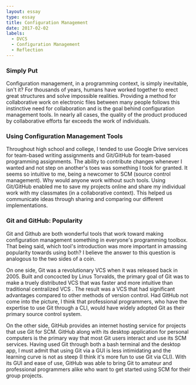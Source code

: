 ```yaml
---
layout: essay
type: essay
title: Configuration Management
date: 2017-02-02
labels:
  - DVCS
  - Configuration Management
  - Reflection
---
```


### Simply Put
Configuration management, in a programming context, is simply inevitable, isn't it?  For thousands of years, humans have worked together to erect great structures and solve impossible realities.  Providing a method for collaborative work on electronic files between many people follows this instinctive need for collaboration and is the goal behind configuration management tools.  In nearly all cases, the quality of the product produced by collaborative efforts far exceeds the work of individuals.

### Using Configuration Management Tools
Throughout high school and college, I tended to use Google Drive services for team-based writing assignments and Git/GitHub for team-based programming assignments.  The ability to contribute changes whenever I wanted and not step on another's toes was something I took for granted.  It seems so intuitive to me, being a newcomer to SCM (source control management).  Why would anyone work without such tools.  Using Git/GitHub enabled me to save my projects online and share my individual work with my classmates (in a collaborative context).  This helped us communicate ideas through sharing and comparing our different implementations.

### Git and GitHub: Popularity 
Git and Github are both wonderful tools that work toward making configuration management something in everyone's programming toolbox.  That being said, which tool's introduction was more important in amassing popularity towards using both?  I believe the answer to this question is analogous to the two sides of a coin.

On one side, Git was a revolutionary VCS when it was released back in 2005.  Built and concocted by Linus Torvalds, the primary goal of Git was to make a truely distributed VCS that was faster and more intuitive than traditional centralized VCS .  The result was a VCS that had significant advantages compared to other methods of version control.  Had GitHub not come into the picture, I think that professional programmers, who have the expertise to use Git through a CLI, would have widely adopted Git as their primary source control system.

On the other side, GitHub provides an internet hosting service for projects that use Git for SCM.  GitHub along with its desktop application for personal computers is the primary way that most Git users interact and use its SCM services.  Having used Git through both a bash terminal and the desktop app, I must admit that using Git via a GUI is less intimidating and the learning curve is not as steep (I think it's more fun to use Git via CLI).  With its GUI and ease of use, GitHub was able to bring Git to amateur and professional programmers alike who want to get started using SCM for their group projects.

